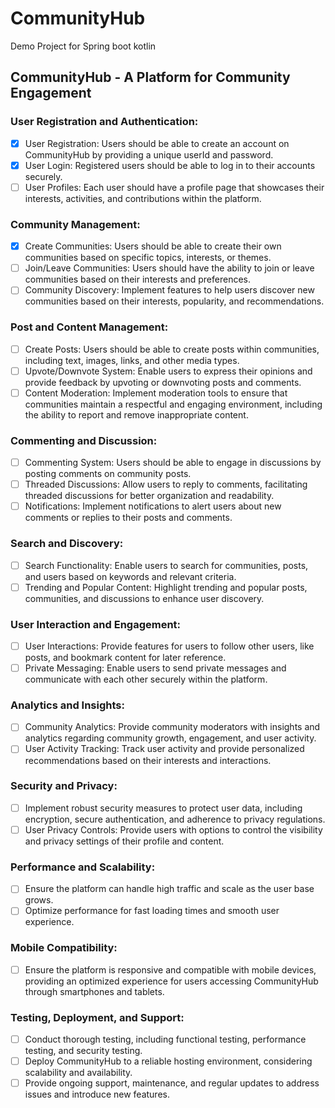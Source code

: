 # CommunityHub
Demo Project for Spring boot kotlin


## CommunityHub - A Platform for Community Engagement

### User Registration and Authentication:
* [x] User Registration: Users should be able to create an account on CommunityHub by providing a unique userId and password.
* [x] User Login: Registered users should be able to log in to their accounts securely.
* [ ] User Profiles: Each user should have a profile page that showcases their interests, activities, and contributions within the platform.

### Community Management:
* [x] Create Communities: Users should be able to create their own communities based on specific topics, interests, or themes.
* [ ] Join/Leave Communities: Users should have the ability to join or leave communities based on their interests and preferences. 
* [ ] Community Discovery: Implement features to help users discover new communities based on their interests, popularity, and recommendations.

### Post and Content Management:
* [ ] Create Posts: Users should be able to create posts within communities, including text, images, links, and other media types.
* [ ] Upvote/Downvote System: Enable users to express their opinions and provide feedback by upvoting or downvoting posts and comments.
* [ ] Content Moderation: Implement moderation tools to ensure that communities maintain a respectful and engaging environment, including the ability to report and remove inappropriate content.

### Commenting and Discussion:
* [ ] Commenting System: Users should be able to engage in discussions by posting comments on community posts.
* [ ] Threaded Discussions: Allow users to reply to comments, facilitating threaded discussions for better organization and readability.
* [ ] Notifications: Implement notifications to alert users about new comments or replies to their posts and comments.

### Search and Discovery:
* [ ] Search Functionality: Enable users to search for communities, posts, and users based on keywords and relevant criteria.
* [ ] Trending and Popular Content: Highlight trending and popular posts, communities, and discussions to enhance user discovery.

### User Interaction and Engagement:
* [ ] User Interactions: Provide features for users to follow other users, like posts, and bookmark content for later reference.
* [ ] Private Messaging: Enable users to send private messages and communicate with each other securely within the platform.

### Analytics and Insights:
* [ ] Community Analytics: Provide community moderators with insights and analytics regarding community growth, engagement, and user activity.
* [ ] User Activity Tracking: Track user activity and provide personalized recommendations based on their interests and interactions.

### Security and Privacy:
* [ ] Implement robust security measures to protect user data, including encryption, secure authentication, and adherence to privacy regulations.
* [ ] User Privacy Controls: Provide users with options to control the visibility and privacy settings of their profile and content.

### Performance and Scalability:
* [ ] Ensure the platform can handle high traffic and scale as the user base grows.
* [ ] Optimize performance for fast loading times and smooth user experience.

### Mobile Compatibility:
* [ ] Ensure the platform is responsive and compatible with mobile devices, providing an optimized experience for users accessing CommunityHub through smartphones and tablets.

### Testing, Deployment, and Support:
* [ ] Conduct thorough testing, including functional testing, performance testing, and security testing.
* [ ] Deploy CommunityHub to a reliable hosting environment, considering scalability and availability.
* [ ] Provide ongoing support, maintenance, and regular updates to address issues and introduce new features.